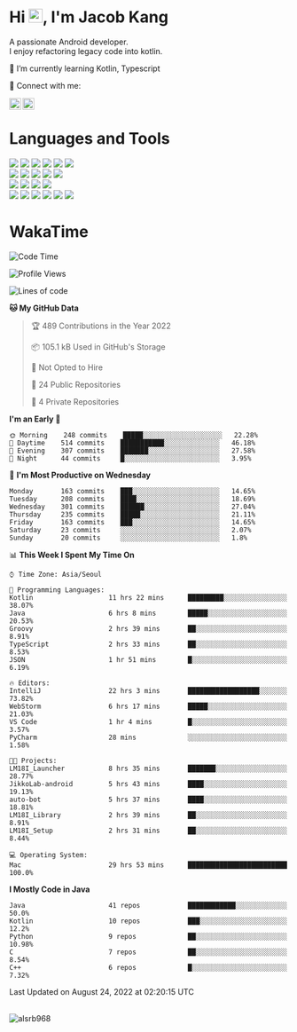 # Hi <img src="https://media.giphy.com/media/hvRJCLFzcasrR4ia7z/giphy.gif" width="25px">, I'm Jacob Kang
A passionate Android developer.
</br>
I enjoy refactoring legacy code into kotlin.

🌱 I’m currently learning Kotlin, Typescript

🤝 Connect with me:

<a href="https://www.linkedin.com/in/minkyu-kang-b7477b1b2/"><img align="left" src="https://raw.githubusercontent.com/yushi1007/yushi1007/main/images/linkedin.svg" alt="Minkyu Kang | LinkedIn" width="21px"/></a>
<a href="https://www.instagram.com/_jacob_kang/"><img align="left" src="https://raw.githubusercontent.com/yushi1007/yushi1007/main/images/instagram.svg" alt="Jacob Kang | Instagram" width="21px"/></a>

</br>

# Languages and Tools

<div align="left">
<img src="https://img.shields.io/badge/java-007396?logo=java&logoColor=white"/>
<img src="https://img.shields.io/badge/kotlin-7F52FF?logo=kotlin&logoColor=white"/>
<img src="https://img.shields.io/badge/python-3776AB?logo=python&logoColor=white"/>
<img src="https://img.shields.io/badge/bash shell-4EAA25?logo=gnubash&logoColor=white"/>
<img src="https://img.shields.io/badge/c-A8B9CC?logo=c&logoColor=white"/>
<img src="https://img.shields.io/badge/c++-00599C?logo=c%2b%2b&logoColor=white"/>
</div>
<div align="left">
<img src="https://img.shields.io/badge/git-F05032?logo=git&logoColor=white"/>
<img src="https://img.shields.io/badge/github-181717?logo=github&logoColor=white"/>
<img src="https://img.shields.io/badge/mysql-4479A1?logo=mysql&logoColor=white"/>
<img src="https://img.shields.io/badge/sqlite-003B57?logo=sqlite&logoColor=white"/>
<img src="https://img.shields.io/badge/amazon AWS-232F3E?logo=amazonaws&logoColor=white"/>
</div>
<div align="left">
<img src="https://img.shields.io/badge/android-3DDC84?logo=android&logoColor=white"/>
<img src="https://img.shields.io/badge/linux-FCC624?logo=linux&logoColor=white"/>
<img src="https://img.shields.io/badge/flask-000000?logo=flask&logoColor=white"/>
<img src="https://img.shields.io/badge/arduino-00979D?logo=arduino&logoColor=white"/>
</div>
<div align="left">
<img src="https://img.shields.io/badge/slack-4A154B?logo=slack&logoColor=white"/>
<img src="https://img.shields.io/badge/notion-000000?logo=notion&logoColor=white"/>
<img src="https://img.shields.io/badge/jira-0052CC?logo=jira&logoColor=white"/>
<img src="https://img.shields.io/badge/postman-FF6C37?logo=postman&logoColor=white"/>
<img src="https://img.shields.io/badge/intellij-000000?logo=intellijidea&logoColor=white"/>
<img src="https://img.shields.io/badge/pycharm-000000?logo=pycharm&logoColor=white"/>
</div>

# WakaTime

<!--START_SECTION:waka-->
![Code Time](http://img.shields.io/badge/Code%20Time-1%2C108%20hrs%2053%20mins-blue)

![Profile Views](http://img.shields.io/badge/Profile%20Views-2-blue)

![Lines of code](https://img.shields.io/badge/From%20Hello%20World%20I%27ve%20Written-163%20Thousand%20lines%20of%20code-blue)

**🐱 My GitHub Data** 

> 🏆 489 Contributions in the Year 2022
 > 
> 📦 105.1 kB Used in GitHub's Storage 
 > 
> 🚫 Not Opted to Hire
 > 
> 📜 24 Public Repositories 
 > 
> 🔑 4 Private Repositories  
 > 
**I'm an Early 🐤** 

```text
🌞 Morning    248 commits    █████░░░░░░░░░░░░░░░░░░░░   22.28% 
🌆 Daytime    514 commits    ███████████░░░░░░░░░░░░░░   46.18% 
🌃 Evening    307 commits    ███████░░░░░░░░░░░░░░░░░░   27.58% 
🌙 Night      44 commits     █░░░░░░░░░░░░░░░░░░░░░░░░   3.95%

```
📅 **I'm Most Productive on Wednesday** 

```text
Monday       163 commits    ███░░░░░░░░░░░░░░░░░░░░░░   14.65% 
Tuesday      208 commits    ████░░░░░░░░░░░░░░░░░░░░░   18.69% 
Wednesday    301 commits    ██████░░░░░░░░░░░░░░░░░░░   27.04% 
Thursday     235 commits    █████░░░░░░░░░░░░░░░░░░░░   21.11% 
Friday       163 commits    ███░░░░░░░░░░░░░░░░░░░░░░   14.65% 
Saturday     23 commits     ░░░░░░░░░░░░░░░░░░░░░░░░░   2.07% 
Sunday       20 commits     ░░░░░░░░░░░░░░░░░░░░░░░░░   1.8%

```


📊 **This Week I Spent My Time On** 

```text
⌚︎ Time Zone: Asia/Seoul

💬 Programming Languages: 
Kotlin                   11 hrs 22 mins      █████████░░░░░░░░░░░░░░░░   38.07% 
Java                     6 hrs 8 mins        █████░░░░░░░░░░░░░░░░░░░░   20.53% 
Groovy                   2 hrs 39 mins       ██░░░░░░░░░░░░░░░░░░░░░░░   8.91% 
TypeScript               2 hrs 33 mins       ██░░░░░░░░░░░░░░░░░░░░░░░   8.53% 
JSON                     1 hr 51 mins        █░░░░░░░░░░░░░░░░░░░░░░░░   6.19%

🔥 Editors: 
IntelliJ                 22 hrs 3 mins       ██████████████████░░░░░░░   73.82% 
WebStorm                 6 hrs 17 mins       █████░░░░░░░░░░░░░░░░░░░░   21.03% 
VS Code                  1 hr 4 mins         █░░░░░░░░░░░░░░░░░░░░░░░░   3.57% 
PyCharm                  28 mins             ░░░░░░░░░░░░░░░░░░░░░░░░░   1.58%

🐱‍💻 Projects: 
LM18I_Launcher           8 hrs 35 mins       ███████░░░░░░░░░░░░░░░░░░   28.77% 
JikkoLab-android         5 hrs 43 mins       ████░░░░░░░░░░░░░░░░░░░░░   19.13% 
auto-bot                 5 hrs 37 mins       ████░░░░░░░░░░░░░░░░░░░░░   18.81% 
LM18I_Library            2 hrs 39 mins       ██░░░░░░░░░░░░░░░░░░░░░░░   8.91% 
LM18I_Setup              2 hrs 31 mins       ██░░░░░░░░░░░░░░░░░░░░░░░   8.44%

💻 Operating System: 
Mac                      29 hrs 53 mins      █████████████████████████   100.0%

```

**I Mostly Code in Java** 

```text
Java                     41 repos            ████████████░░░░░░░░░░░░░   50.0% 
Kotlin                   10 repos            ███░░░░░░░░░░░░░░░░░░░░░░   12.2% 
Python                   9 repos             ██░░░░░░░░░░░░░░░░░░░░░░░   10.98% 
C                        7 repos             ██░░░░░░░░░░░░░░░░░░░░░░░   8.54% 
C++                      6 repos             █░░░░░░░░░░░░░░░░░░░░░░░░   7.32%

```



 Last Updated on August 24, 2022 at 02:20:15 UTC
<!--END_SECTION:waka-->

</br>

<div align="left">
<img align="left" src="https://github-readme-stats.vercel.app/api/top-langs?username=alsrb968&show_icons=true&locale=en&layout=compact&theme=dark" alt="alsrb968" />
</div>
